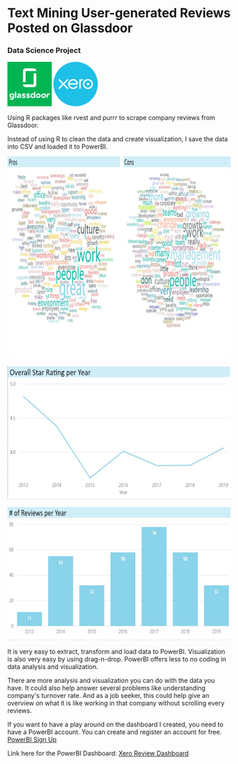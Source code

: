 # Text Mining User-generated Reviews Posted on Glassdoor

### Data Science Project

<span>
    <img src="/images/glassdoor_logo.png" height="100" width="100">
</span>
<span>
    <img src="/images/xero_logo.png" height="100" width="100">
</span>

Using R packages like rvest and purrr to scrape company reviews from Glassdoor.

Instead of using R to clean the data and create visualization, I save the data into CSV and loaded it to PowerBI.

<p>
    <img src="/images/Pros-Cons.jpg" height="455" width="934">
</p>

<p>
    <img src="/images/Line-Graph.jpg" height="300" width="615">
</p>

<p>
    <img src="/images/Bar-Graph.jpg" height="300" width="615">
</p>
It is very easy to extract, transform and load data to PowerBI. Visualization is also very easy by using drag-n-drop. PowerBI offers less to no coding in data analysis and visualization.

There are more analysis and visualization you can do with the data you have. 
It could also help answer several problems like understanding company's turnover rate. And as a job seeker, this could help give an overview on what it is like working in that company without scrolling every reviews. 

If you want to have a play around on the dashboard I created, you need to have a PowerBI account.
You can create and register an account for free. [PowerBI Sign Up](https://powerbi.microsoft.com/en-us/get-started/)

Link here for the PowerBI Dashboard: [Xero Review Dashboard](https://app.powerbi.com/view?r=eyJrIjoiYjkyYmE4MGItYmQyZC00MGJmLWIzNmMtYTY1MjI5NTcyMmQ0IiwidCI6IjllMWI3ZTBlLTliZjUtNGJhOC1iOWFlLWNkODkzMDI4NmZjZSJ9)
